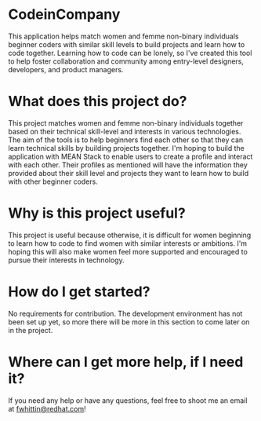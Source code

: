 # CodeinCompany
This application helps match women and femme non-binary individuals beginner coders with similar skill levels to build projects and learn how to code together. Learning how to code can be lonely, so I've created this tool to help foster collaboration and community among entry-level designers, developers, and product managers.  

# What does this project do?
This project matches women and femme non-binary individuals together based on their technical skill-level and interests in various technologies. The aim of the tools is to help beginners find each other so that they can learn technical skills by building projects together. I'm hoping to build the application with MEAN Stack to enable users to create a profile and interact with each other. Their profiles as mentioned will have the information they provided about their skill level and projects they want to learn how to build with other beginner coders. 

# Why is this project useful?
This project is useful because otherwise, it is difficult for women beginning to learn how to code to find women with similar interests or ambitions. I'm hoping this will also make women feel more supported and encouraged to pursue their interests in technology. 

# How do I get started?
No requirements for contribution. The development environment has not been set up yet, so more there will be more in this section to come later on in the project. 

# Where can I get more help, if I need it?
If you need any help or have any questions, feel free to shoot me an email at fwhittin@redhat.com!
